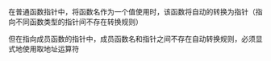 在普通函数指针中，将函数名作为一个值使用时，该函数将自动的转换为指针（指向不同函数类型的指针间不存在转换规则）

但在指向成员函数的指针中，成员函数名和指针之间不存在自动转换规则，必须显式地使用取地址运算符